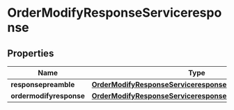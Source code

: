 

# OrderModifyResponseServiceresponse


## Properties

| Name | Type | Description | Notes |
|------------ | ------------- | ------------- | -------------|
|**responsepreamble** | [**OrderModifyResponseServiceresponseResponsepreamble**](OrderModifyResponseServiceresponseResponsepreamble.md) |  |  [optional] |
|**ordermodifyresponse** | [**OrderModifyResponseServiceresponseOrdermodifyresponse**](OrderModifyResponseServiceresponseOrdermodifyresponse.md) |  |  [optional] |



